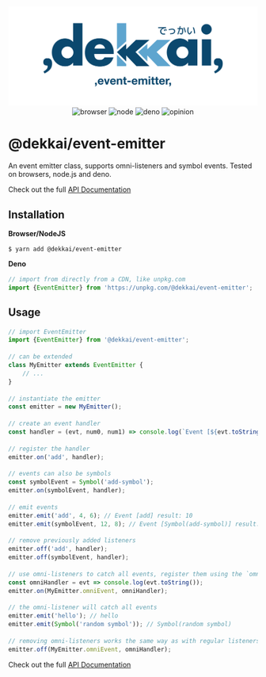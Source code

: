 <div align="center">

![@dekkai/event-emitter](https://raw.githubusercontent.com/dekkai-csv/assets/master/svg/dekkai_event-emitter_banner_light.svg)  
![browser](https://github.com/dekkai-csv/event-emitter/workflows/browser/badge.svg)
![node](https://github.com/dekkai-csv/event-emitter/workflows/node/badge.svg)
![deno](https://github.com/dekkai-csv/event-emitter/workflows/deno/badge.svg)
![opinion](https://img.shields.io/badge/badges_are-meaningless-blue)

</div>

# @dekkai/event-emitter 

An event emitter class, supports omni-listeners and symbol events. Tested on browsers, node.js and deno.

Check out the full [API Documentation](https://dekkai-csv.github.io/event-emitter/)

## Installation

**Browser/NodeJS**
```shell script
$ yarn add @dekkai/event-emitter
```

**Deno**
```javascript
// import from directly from a CDN, like unpkg.com
import {EventEmitter} from 'https://unpkg.com/@dekkai/event-emitter';
```

## Usage

```javascript
// import EventEmitter
import {EventEmitter} from '@dekkai/event-emitter';

// can be extended
class MyEmitter extends EventEmitter {
    // ...
}

// instantiate the emitter
const emitter = new MyEmitter();

// create an event handler
const handler = (evt, num0, num1) => console.log(`Event [${evt.toString()}] result: ${num0 + num1}`);

// register the handler
emitter.on('add', handler);

// events can also be symbols
const symbolEvent = Symbol('add-symbol');
emitter.on(symbolEvent, handler);

// emit events
emitter.emit('add', 4, 6); // Event [add] result: 10
emitter.emit(symbolEvent, 12, 8); // Event [Symbol(add-symbol)] result: 20

// remove previously added listeners
emitter.off('add', handler);
emitter.off(symbolEvent, handler);

// use omni-listeners to catch all events, register them using the `omniEvent` static property
const omniHandler = evt => console.log(evt.toString());
emitter.on(MyEmitter.omniEvent, omniHandler);

// the omni-listener will catch all events
emitter.emit('hello'); // hello
emitter.emit(Symbol('random symbol')); // Symbol(random symbol)

// removing omni-listeners works the same way as with regular listeners, but using the `omniEvent`
emitter.off(MyEmitter.omniEvent, omniHandler);
```

Check out the full [API Documentation](https://dekkai-csv.github.io/workers/)
